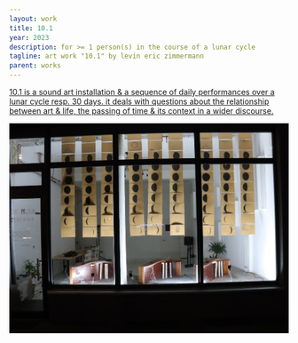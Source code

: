 ```yaml
---
layout: work
title: 10.1
year: 2023
description: for >= 1 person(s) in the course of a lunar cycle
tagline: art work "10.1" by levin eric zimmermann
parent: works
---
```


[10.1 is a sound art installation & a sequence of daily performances over a lunar cycle resp. 30 days. it deals with questions about the relationship between art & life, the passing of time & its context in a wider discourse.](https://www.researchcatalogue.net/view/2191774/2327924)


<a href="https://www.researchcatalogue.net/view/2191774/2327924"><img id="standard-100h" src="/assets/101/lunarcycle.jpg" alt="the installation view from the outside"/></a>
